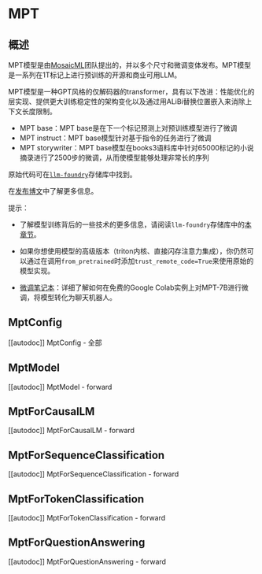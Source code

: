 <!--版权所有2023年HuggingFace团队。保留所有权利。

根据Apache许可证第2.0版（"许可证"）授权；除非遵守许可证，否则你不得使用此文件。你可以获取许可证的副本。

http://www.apache.org/licenses/LICENSE-2.0

除非适用法律要求或书面同意，根据许可证，分发的软件基于"原样"的基础上，没有任何形式的明示或暗示担保和条件。请参阅许可证以了解许可证下的特定语言、权限和限制。

⚠️请注意，此文件采用Markdown格式，但包含我们的文档构建器（类似于MDX）的特定语法，可能无法在你的Markdown查看器中正确呈现。-->

# MPT

## 概述

MPT模型是由[MosaicML](https://www.mosaicml.com/)团队提出的，并以多个尺寸和微调变体发布。MPT模型是一系列在1T标记上进行预训练的开源和商业可用LLM。

MPT模型是一种GPT风格的仅解码器的transformer，具有以下改进：性能优化的层实现、提供更大训练稳定性的架构变化以及通过用ALiBi替换位置嵌入来消除上下文长度限制。

- MPT base：MPT base是在下一个标记预测上对预训练模型进行了微调
- MPT instruct：MPT base模型针对基于指令的任务进行了微调
- MPT storywriter：MPT base模型在books3语料库中针对65000标记的小说摘录进行了2500步的微调，从而使模型能够处理非常长的序列

原始代码可在[`llm-foundry`](https://github.com/mosaicml/llm-foundry/tree/main)存储库中找到。

在[发布博文](https://www.mosaicml.com/blog/mpt-7b)中了解更多信息。

提示：

- 了解模型训练背后的一些技术的更多信息，请阅读`llm-foundry`存储库中的[本章节](https://github.com/mosaicml/llm-foundry/blob/main/TUTORIAL.md#faqs)。
- 如果你想使用模型的高级版本（triton内核、直接闪存注意力集成），你仍然可以通过在调用`from_pretrained`时添加`trust_remote_code=True`来使用原始的模型实现。

- [微调笔记本](https://colab.research.google.com/drive/1HCpQkLL7UXW8xJUJJ29X7QAeNJKO0frZ?usp=sharing)：详细了解如何在免费的Google Colab实例上对MPT-7B进行微调，将模型转化为聊天机器人。


## MptConfig

[[autodoc]] MptConfig
    - 全部

## MptModel

[[autodoc]] MptModel
    - forward

## MptForCausalLM

[[autodoc]] MptForCausalLM
    - forward

## MptForSequenceClassification

[[autodoc]] MptForSequenceClassification
    - forward

## MptForTokenClassification

[[autodoc]] MptForTokenClassification
    - forward

## MptForQuestionAnswering

[[autodoc]] MptForQuestionAnswering
    - forward